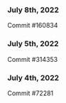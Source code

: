 ### July 8th, 2022

Commit #160834

### July 5th, 2022

Commit #314353


### July 4th, 2022

Commit #72281
